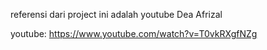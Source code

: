 referensi dari project ini adalah youtube Dea Afrizal

youtube: https://www.youtube.com/watch?v=T0vkRXgfNZg